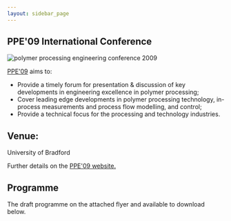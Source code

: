 ```yaml
---
layout: sidebar_page
---
```


## PPE'09 International Conference

<!--break-->
![polymer processing engineering conference 2009](/4m-association/assets/images/ppe_logo.jpg)

[PPE'09](http://www.polyeng.com/ppe09/) aims to:  

 *  Provide a timely forum for presentation & discussion of key developments in engineering excellence in polymer processing;  
 *  Cover leading edge developments in polymer processing technology, in-process measurements and process flow modelling, and control;  
 *  Provide a technical focus for the processing and technology industries.  



##  Venue:

University of Bradford

Further details on the [PPE'09 website.](http://www.polyeng.com/ppe09/)

##  Programme

The draft programme on the attached flyer and available to download below.